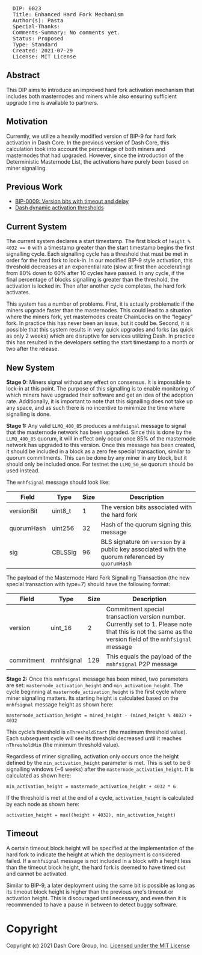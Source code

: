 <pre>
  DIP: 0023
  Title: Enhanced Hard Fork Mechanism
  Author(s): Pasta
  Special-Thanks:
  Comments-Summary: No comments yet.
  Status: Proposed
  Type: Standard
  Created: 2021-07-29
  License: MIT License
</pre>

## Abstract

This DIP aims to introduce an improved hard fork activation mechanism that includes both masternodes
and miners while also ensuring sufficient upgrade time is available to partners.

## Motivation

Currently, we utilize a heavily modified version of BIP-9 for hard fork activation in Dash Core. In
the previous version of Dash Core, this calculation took into account the percentage of both miners
and masternodes that had upgraded. However, since the introduction of the Deterministic Masternode
List, the activations have purely been based on miner signalling.

## Previous Work

* [BIP-0009: Version bits with timeout and
  delay](https://github.com/bitcoin/bips/blob/master/bip-0009.mediawiki)
* [Dash dynamic activation thresholds](https://github.com/dashpay/dash/pull/3692)

## Current System

The current system declares a start timestamp. The first block of `height % 4032 == 0` with a
timestamp greater than the start timestamp begins the first signalling cycle. Each signalling cycle
has a threshold that must be met in order for the hard fork to lock-in. In our modified BIP-9 style
activation, this threshold decreases at an exponential rate (slow at first then accelerating) from
80% down to 60% after 10 cycles have passed. In any cycle, if the final percentage of blocks
signalling is greater than the threshold, the activation is locked in. Then after another cycle
completes, the hard fork activates.

This system has a number of problems. First, it is actually problematic if the miners upgrade faster
than the masternodes. This could lead to a situation where the miners fork, yet masternodes create
ChainLocks on the “legacy” fork. In practice this has never been an issue, but it could be. Second,
it is possible that this system results in very quick upgrades and forks (as quick as only 2 weeks)
which are disruptive for services utilizing Dash. In practice this has resulted in the developers
setting the start timestamp to a month or two after the release.

## New System

**Stage 0:** Miners signal without any effect on consensus. It is impossible to lock-in at this
point. The purpose of this signalling is to enable monitoring of which miners have upgraded their
software and get an idea of the adoption rate. Additionally, it is important to note that this
signalling does not take up any space, and as such there is no incentive to minimize the time where
signalling is done.

**Stage 1:** Any valid `LLMQ_400_85` produces a `mnhfsignal` message to signal that the masternode
network has been upgraded. Since this is done by the `LLMQ_400_85` quorum, it will in effect only
occur once 85% of the masternode network has upgraded to this version. Once this message has been
created, it should be included in a block as a zero fee special transaction, similar to quorum
commitments. This can be done by any miner in any block, but it should only be included once. For
testnet the `LLMQ_50_60` quorum should be used instead.

The `mnhfsignal` message should look like:

| Field | Type | Size | Description |
|-|-|-|-|
| versionBit | uint8_t | 1 | The version bits associated with the hard fork |
| quorumHash | uint256 | 32 | Hash of the quorum signing this message |
| sig | CBLSSig | 96 | BLS signature on `version` by a public key associated with the quorum referenced by `quorumHash` |

The payload of the Masternode Hard Fork Signalling Transaction (the new special transaction with type=7) should have the following format:

| Field | Type | Size | Description |
|-|-|-|-|
| version | uint_16 | 2 | Commitment special transaction version number. Currently set to 1. Please note that this is not the same as the version field of the `mnhfsignal` message |
| commitment | mnhfsignal | 129 | This equals the payload of the `mnhfsignal` P2P message

**Stage 2:** Once this `mnhfsignal` message has been mined, two parameters are set:
`masternode_activation_height` and `min_activation_height`. The cycle beginning at
`masternode_activation_height` is the first cycle where miner signalling matters. Its starting
height is calculated based on the `mnhfsignal` message height as shown here:

    masternode_activation_height = mined_height - (mined_height % 4032) + 4032

This cycle’s threshold is `nThresholdStart` (the maximum threshold value). Each subsequent cycle
will see its threshold decreased until it reaches `nThresholdMin` (the minimum threshold value).

Regardless of miner signalling, activation only occurs once the height defined by the
`min_activation_height` parameter is met. This is set to be 6 signalling windows (~6 weeks) after
the `masternode_activation_height`. It is calculated as shown here:

    min_activation_height = masternode_activation_height + 4032 * 6

If the threshold is met at the end of a cycle, `activation_height` is calculated by each node as
shown here:

    activation_height = max((height + 4032), min_activation_height)

## Timeout

A certain timeout block height will be specified at the implementation of the hard fork to indicate
the height at which the deployment is considered failed. If a `mnhfsignal` message is not included
in a block with a height less than the timeout block height, the hard fork is deemed to have timed
out and cannot be activated.

Similar to BIP-9, a later deployment using the same bit is possible as long as its timeout block
height is higher than the previous one's timeout or activation height. This is discouraged until
necessary, and even then it is recommended to have a pause in between to detect buggy software.

# Copyright

Copyright (c) 2021 Dash Core Group, Inc. [Licensed under the MIT
License](https://opensource.org/licenses/MIT)
